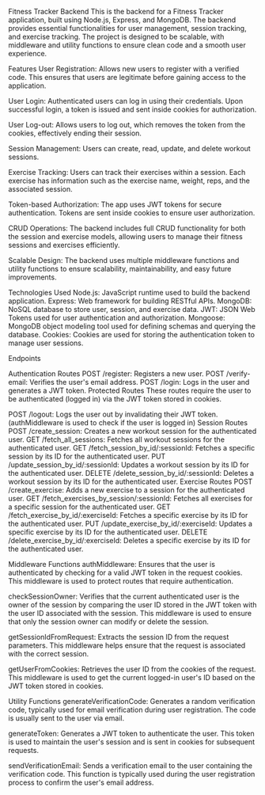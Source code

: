 Fitness Tracker Backend
This is the backend for a Fitness Tracker application, built using Node.js, Express, and MongoDB. The backend provides essential functionalities for user management, session tracking, and exercise tracking. The project is designed to be scalable, with middleware and utility functions to ensure clean code and a smooth user experience.

Features
User Registration: Allows new users to register with a verified code. This ensures that users are legitimate before gaining access to the application.

User Login: Authenticated users can log in using their credentials. Upon successful login, a token is issued and sent inside cookies for authorization.

User Log-out: Allows users to log out, which removes the token from the cookies, effectively ending their session.

Session Management: Users can create, read, update, and delete workout sessions.

Exercise Tracking: Users can track their exercises within a session. Each exercise has information such as the exercise name, weight, reps, and the associated session.

Token-based Authorization: The app uses JWT tokens for secure authentication. Tokens are sent inside cookies to ensure user authorization.

CRUD Operations: The backend includes full CRUD functionality for both the session and exercise models, allowing users to manage their fitness sessions and exercises efficiently.

Scalable Design: The backend uses multiple middleware functions and utility functions to ensure scalability, maintainability, and easy future improvements.

Technologies Used
Node.js: JavaScript runtime used to build the backend application.
Express: Web framework for building RESTful APIs.
MongoDB: NoSQL database to store user, session, and exercise data.
JWT: JSON Web Tokens used for user authentication and authorization.
Mongoose: MongoDB object modeling tool used for defining schemas and querying the database.
Cookies: Cookies are used for storing the authentication token to manage user sessions.

Endpoints

Authentication Routes
POST /register: Registers a new user.
POST /verify-email: Verifies the user's email address.
POST /login: Logs in the user and generates a JWT token.
Protected Routes
These routes require the user to be authenticated (logged in) via the JWT token stored in cookies.

POST /logout: Logs the user out by invalidating their JWT token. (authMiddleware is used to check if the user is logged in)
Session Routes
POST /create_session: Creates a new workout session for the authenticated user.
GET /fetch_all_sessions: Fetches all workout sessions for the authenticated user.
GET /fetch_session_by_id/:sessionId: Fetches a specific session by its ID for the authenticated user.
PUT /update_session_by_id/:sessionId: Updates a workout session by its ID for the authenticated user.
DELETE /delete_session_by_id/:sessionId: Deletes a workout session by its ID for the authenticated user.
Exercise Routes
POST /create_exercise: Adds a new exercise to a session for the authenticated user.
GET /fetch_exercises_by_session/:sessionId: Fetches all exercises for a specific session for the authenticated user.
GET /fetch_exercise_by_id/:exerciseId: Fetches a specific exercise by its ID for the authenticated user.
PUT /update_exercise_by_id/:exerciseId: Updates a specific exercise by its ID for the authenticated user.
DELETE /delete_exercise_by_id/:exerciseId: Deletes a specific exercise by its ID for the authenticated user.

Middleware Functions
authMiddleware: Ensures that the user is authenticated by checking for a valid JWT token in the request cookies. This middleware is used to protect routes that require authentication.

checkSessionOwner: Verifies that the current authenticated user is the owner of the session by comparing the user ID stored in the JWT token with the user ID associated with the session. This middleware is used to ensure that only the session owner can modify or delete the session.

getSessionIdFromRequest: Extracts the session ID from the request parameters. This middleware helps ensure that the request is associated with the correct session.

getUserFromCookies: Retrieves the user ID from the cookies of the request. This middleware is used to get the current logged-in user's ID based on the JWT token stored in cookies.

Utility Functions
generateVerificationCode: Generates a random verification code, typically used for email verification during user registration. The code is usually sent to the user via email.

generateToken: Generates a JWT token to authenticate the user. This token is used to maintain the user's session and is sent in cookies for subsequent requests.

sendVerificationEmail: Sends a verification email to the user containing the verification code. This function is typically used during the user registration process to confirm the user's email address.